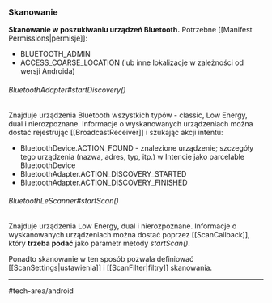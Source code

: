 ### Skanowanie
**Skanowanie w poszukiwaniu urządzeń Bluetooth.**
Potrzebne [[Manifest Permissions|permisje]]: 
- BLUETOOTH_ADMIN
- ACCESS_COARSE_LOCATION (lub inne lokalizacje w zależności od wersji Androida)

###### BluetoothAdapter#startDiscovery()
Znajduje urządzenia Bluetooth wszystkich typów - classic, Low Energy, dual i nierozpoznane. Informacje o wyskanowanych urządzeniach można dostać rejestrując [[BroadcastReceiver]] i  szukając akcji intentu:
- BluetoothDevice.ACTION_FOUND - znalezione urządzenie; szczegóły tego urządzenia (nazwa, adres, typ, itp.) w Intencie jako parcelable BluetoothDevice
- BluetoothAdapter.ACTION_DISCOVERY_STARTED
- BluetoothAdapter.ACTION_DISCOVERY_FINISHED

###### BluetoothLeScanner#startScan()
Znajduje urządzenia Low Energy, dual i nierozpoznane.
Informacje o wyskanowanych urządzeniach można dostać poprzez [[ScanCallback]], który **trzeba podać** jako parametr metody _startScan()_.

Ponadto skanowanie w ten sposób pozwala definiować [[ScanSettings|ustawienia]] i [[ScanFilter|filtry]] skanowania.

---
#tech-area/android 